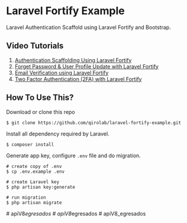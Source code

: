 # Laravel Fortify Example
Laravel Authentication Scaffold using Laravel Fortify and Bootstrap.


## Video Tutorials
1. [Authentication Scaffolding Using Laravel Fortify](https://www.youtube.com/watch?v=CLsyHP7x0N0)
2. [Forget Password & User Profile Update with Laravel Fortify](https://www.youtube.com/watch?v=NTc5FXmnWYc)
3. [Email Verification using Laravel Fortify](https://www.youtube.com/watch?v=X0ebWjcQ-uc)
4. [Two Factor Authentication (2FA) with Laravel Fortify](https://www.youtube.com/watch?v=rDCqS277dVQ)


## How To Use This?

Download or clone this repo
```shell
$ git clone https://github.com/qirolab/laravel-fortify-example.git
```

Install all dependency required by Laravel.
```shell
$ composer install
```

Generate app key, configure `.env` file and do migration.
```shell
# create copy of .env
$ cp .env.example .env

# create Laravel key
$ php artisan key:generate

# run migration
$ php artisan migrate
```
#   a p i V 8 _ e g r e s a d o s  
 #   a p i V 8 _ e g r e s a d o s  
 #   a p i V 8 _ e g r e s a d o s  
 